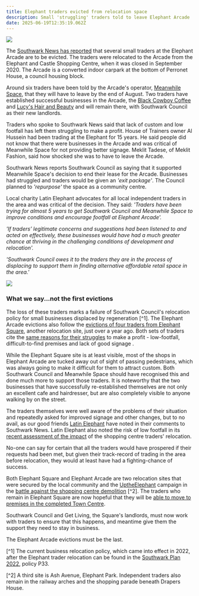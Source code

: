 ```yaml
---
title: Elephant traders evicted from relocation space
description: Small 'struggling' traders told to leave Elephant Arcade
date: 2025-06-19T12:35:19.062Z
---
```

![](img/snews_190625_20250619_064846.jpg)

The [Southwark News has reported](https://southwarknews.co.uk/area/elephant-and-castle/traders-evicted-from-elephant-and-castle-shopping-arcade-as-private-landlord-hands-back-control-of-struggling-retail-space-to-southwark-council/) that several small traders at the Elephant Arcade are to be evicted.  The traders were relocated to the Arcade from the Elephant and Castle Shopping Centre, when it was closed in September 2020.  The Arcade is a converted indoor carpark at the bottom of Perronet House, a council housing block.

Around six traders have been told by the Arcade's operator, [Meanwhile Space](https://www.meanwhilespace.com/), that they will have to leave by the end of August.  Two traders have established successful businesses in the Arcade, the [Black Cowboy Coffee](https://www.instagram.com/blackcowboycoffee/?hl=en) and [Lucy's Hair and Beauty](https://www.lucyhairandbeauty.com/) and will remain there, with Southwark Council as their new landlords.

Traders who spoke to Southwark News said that lack of custom and low footfall has left them struggling to make a profit.  House of Trainers owner Al Hussein had been trading at the Elephant for 15 years.  He said people did not know that there were businesses in the Arcade and was critical of Meanwhile Space for not providing better signage.  Meklit Tadese, of Meklit Fashion, said how shocked she was to have to leave the Arcade.

Southwark News reports Southwark Council as saying that it supported Meanwhile Space's decision to end their lease for the Arcade.  Businesses had struggled and traders would be given an *'exit package'*. The Council planned to *'repurpose'* the space as a community centre.

Local charity Latin Elephant advocates for all local independent traders in the area and was critical of the decision.  They said: *'Traders have been trying for almost 5 years to get Southwark Council and Meanwhile Space to improve conditions and encourage footfall at Elephant Arcade'.*

*'If traders’ legitimate concerns and suggestions had been listened to and acted on effectively, these businesses would have had a much greater chance at thriving in the challenging conditions of development and relocation'.*

*'Southwark Council owes it to the traders they are in the process of displacing to support them in finding alternative affordable retail space in the area.'*

![](img/love_the_elephant.png)

### What we say...not the first evictions

The loss of these traders marks a failure of Southwark Council's relocation policy for small businesses displaced by regeneration [^1].  The Elephant Arcade evictions also follow the [evictions of four traders from Elephant Square](https://southwarknews.co.uk/area/elephant-and-castle/exclusive-castle-square-traders-say-business-is-dead-as-four-are-evicted/), another relocation site, just over a year ago.  Both sets of traders cite the [same reasons for their struggles](https://www.mylondon.news/news/south-london-news/old-elephant-castle-traders-complain-25107268) to make a profit - low-footfall, difficult-to-find premises and lack of good signage .  

While the Elephant Square site is at least visible, most of the shops in Elephant Arcade are tucked away out of sight of passing pedestrians, which was always going to make it difficult for them  to attract custom.  Both Southwark Council and Meanwhile Space should have recognised this and done much more to support those traders.  It is noteworthy that the two businesses that have successfully re-established themselves are not only an excellent cafe and hairdresser, but are also completely visible to anyone walking by on the street.

The traders themselves were well aware of the problems of their situation and repeatedly asked for improved signage and other changes, but to no avail, as our good friends [Latin Elephant](https://latinelephant.org/) have noted in their comments to Southwark News.  Latin Elephant also noted the risk of low footfall in its [recent assessment of the impact](https://latinelephant.org/wp-content/uploads/2025/04/Relocation-Impact-Assessment-Current-State-of-Play-for-Elephant-Castle-Traders-by-Latin-Elephant.pdf) of the shopping centre traders' relocation.  

No-one can say for certain that all the traders would have prospered if their requests had been met, but given their track-record of trading in the area before relocation, they would at least have had a fighting-chance of success.     

Both Elephant Square and Elephant Arcade are two relocation sites that were secured by the local community and the [UptheElephant](https://x.com/uptheelephant_) campaign in the [battle against the shopping centre demolition](https://www.35percent.org/posts/2021-11-20-elephant-traders-without-new-premises-one-year-after-shopping-centre-closes/) [^2].  The traders who remain in Elephant Square are now hopeful that they will be [able to move to premises in the completed Town Centre](https://southwarknews.co.uk/area/elephant-and-castle/exclusive-castle-square-traders-leases-extended-as-town-centre-development-moves-forward/).

 Southwark Council and Get Living, the Square's landlords, must now work with traders to ensure that this happens, and meantime give them the support they need to stay in business.  

The Elephant Arcade evictions must be the last.    

[](https://southwarknews.co.uk/area/elephant-and-castle/traders-evicted-from-elephant-and-castle-shopping-arcade-as-private-landlord-hands-back-control-of-struggling-retail-space-to-southwark-council/)[^1] The current business relocation policy, which came into effect in 2022, after the Elephant trader relocation can be found in the [Southwark Plan 2022](https://services.southwark.gov.uk/assets/attach/94325/Southwark-Plan-2022.pdf), policy P33.

[^2] A third site is Ash Avenue, Elephant Park.  Independent traders also remain in the railway arches and the shopping parade beneath Drapers House.